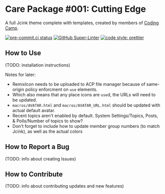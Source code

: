 # Care Package #001: Cutting Edge

A full Jcink theme complete with templates, created by members of [Coding Camp](https://coding-camp.tumblr.com).

[![pre-commit.ci status](https://results.pre-commit.ci/badge/github/coding-camp-wiki/care-package-001/main.svg)](https://results.pre-commit.ci/latest/github/coding-camp-wiki/care-package-001/main)
[![GitHub Super-Linter](https://github.com/coding-camp-wiki/care-package-001/actions/workflows/linter.yml/badge.svg)](https://github.com/marketplace/actions/super-linter)
[![code style: prettier](https://img.shields.io/badge/code_style-prettier-ff69b4.svg)](https://github.com/prettier/prettier)

## How to Use

(TODO: installation instructions)

Notes for later:

-   RemixIcon needs to be uploaded to ACP file manager because of same-origin policy enforcment on `use` elements.
-   Which also means that any place icons are `use`d, the URLs will need to be updated.
-   `macros/AVATAR.html` and `macros/AVATAR_URL.html` should be updated with actual default avatar.
-   Recent topics aren't enabled by default. System Settings/Topics, Posts, & Polls/Number of topics to show?
-   Don't forget to include how to update member group numbers (to match Jcink), as well as the actual colors

## How to Report a Bug

(TODO: info about creating Issues)

## How to Contribute

(TODO: info about contributing updates and new features)
